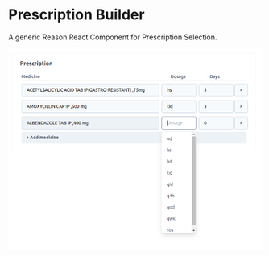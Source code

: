 # Prescription Builder

A generic Reason React Component for Prescription Selection.

![](./ss.png)
